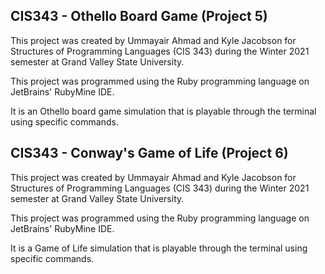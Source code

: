 ## CIS343 - Othello Board Game (Project 5)
This project was created by Ummayair Ahmad and Kyle Jacobson for Structures of Programming Languages (CIS 343) during the Winter 2021 semester at Grand Valley State University.

This project was programmed using the Ruby programming language on JetBrains' RubyMine IDE.

It is an Othello board game simulation that is playable through the terminal using specific commands.

## CIS343 - Conway's Game of Life (Project 6)
This project was created by Ummayair Ahmad and Kyle Jacobson for Structures of Programming Languages (CIS 343) during the Winter 2021 semester at Grand Valley State University.

This project was programmed using the Ruby programming language on JetBrains' RubyMine IDE. 

It is a Game of Life simulation that is playable through the terminal using specific commands.
